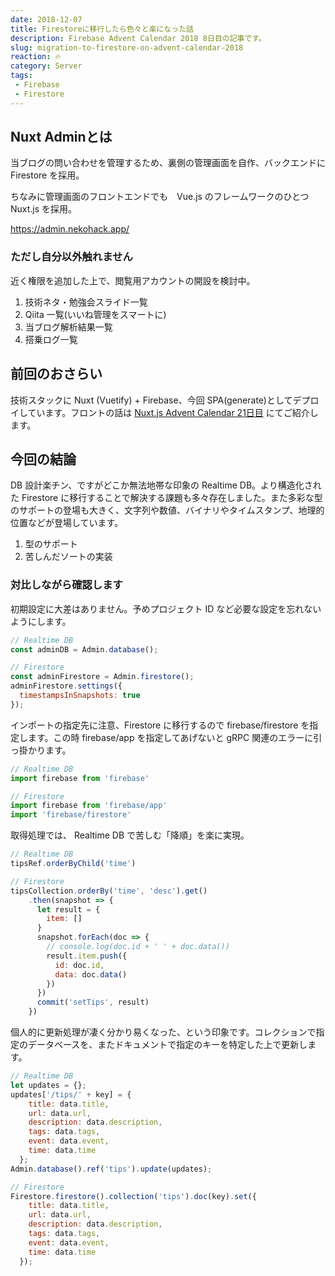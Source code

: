```yaml
---
date: 2018-12-07
title: Firestoreに移行したら色々と楽になった話
description: Firebase Advent Calendar 2018 8日目の記事です。
slug: migration-to-firestore-on-advent-calendar-2018
reaction: 🔥
category: Server
tags: 
 - Firebase
 - Firestore
---
```


## Nuxt Adminとは

当ブログの問い合わせを管理するため、裏側の管理画面を自作、バックエンドに Firestore を採用。

ちなみに管理画面のフロントエンドでも　Vue.js のフレームワークのひとつ Nuxt.js を採用。

<a class="link-preview" href="https://admin.nekohack.app/">https://admin.nekohack.app/</a>

### ただし自分以外触れません

近く権限を追加した上で、閲覧用アカウントの開設を検討中。

1. 技術ネタ・勉強会スライド一覧
2. Qiita 一覧(いいね管理をスマートに)
3. 当ブログ解析結果一覧
4. 搭乗ログ一覧

## 前回のおさらい

技術スタックに Nuxt (Vuetify) + Firebase、今回 SPA(generate)としてデプロイしています。フロントの話は [Nuxt.js Advent Calendar 21日目](https://webneko.info/posts/doing-my-best-to-atomic-design-on-advent-calendar-2018) にてご紹介します。

## 今回の結論

DB 設計楽チン、ですがどこか無法地帯な印象の Realtime DB。より構造化された Firestore に移行することで解決する課題も多々存在しました。また多彩な型のサポートの登場も大きく、文字列や数値、バイナリやタイムスタンプ、地理的位置などが登場しています。

1. 型のサポート
2. 苦しんだソートの実装

### 対比しながら確認します

初期設定に大差はありません。予めプロジェクト ID など必要な設定を忘れないようにします。

```js
// Realtime DB
const adminDB = Admin.database();

// Firestore
const adminFirestore = Admin.firestore();
adminFirestore.settings({
  timestampsInSnapshots: true
});
```

インポートの指定先に注意、Firestore に移行するので firebase/firestore を指定します。この時 firebase/app を指定してあげないと gRPC 関連のエラーに引っ掛かります。

```js
// Realtime DB
import firebase from 'firebase'

// Firestore
import firebase from 'firebase/app'
import 'firebase/firestore'
```

取得処理では、 Realtime DB で苦しむ「降順」を楽に実現。

```js
// Realtime DB
tipsRef.orderByChild('time')

// Firestore
tipsCollection.orderBy('time', 'desc').get()
    .then(snapshot => {
      let result = {
        item: []
      }
      snapshot.forEach(doc => {
        // console.log(doc.id + ' ' + doc.data())
        result.item.push({
          id: doc.id,
          data: doc.data()
        })
      })
      commit('setTips', result)
    })
```

個人的に更新処理が凄く分かり易くなった、という印象です。コレクションで指定のデータベースを、またドキュメントで指定のキーを特定した上で更新します。

```js
// Realtime DB
let updates = {};
updates['/tips/' + key] = {
    title: data.title,
    url: data.url,
    description: data.description,
    tags: data.tags,
    event: data.event,
    time: data.time
  };
Admin.database().ref('tips').update(updates);

// Firestore
Firestore.firestore().collection('tips').doc(key).set({
    title: data.title,
    url: data.url,
    description: data.description,
    tags: data.tags,
    event: data.event,
    time: data.time
  });
```
